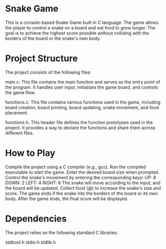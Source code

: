 # Snake Game
This is a console-based Snake Game built in C language. The game allows the player to control a snake on a board and eat food to grow longer. The goal is to achieve the highest score possible without colliding with the borders of the board or the snake's own body.

# Project Structure
The project consists of the following files:

main.c: This file contains the main function and serves as the entry point of the program. It handles user input, initializes the game board, and controls the game flow.

functions.c: This file contains various functions used in the game, including board creation, board printing, board updating, snake movement, and food placement.

functions.h: This header file defines the function prototypes used in the project. It provides a way to declare the functions and share them across different files.

# How to Play
Compile the project using a C compiler (e.g., gcc).
Run the compiled executable to start the game.
Enter the desired board size when prompted.
Control the snake's movement by entering the corresponding keys:
  UP: 8
  DOWN: 2
  LEFT: 4
  RIGHT: 6
The snake will move according to the input, and the board will be updated.
Collect food (@) to increase the snake's size and score.
The game ends if the snake hits the borders of the board or its own body.
After the game ends, the final score will be displayed.
# Dependencies
The project relies on the following standard C libraries:

stdbool.h
stdio.h
stdlib.h
